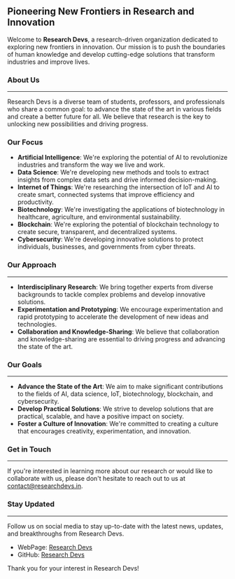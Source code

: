 ## Pioneering New Frontiers in Research and Innovation

Welcome to **Research Devs**, a research-driven organization dedicated to exploring new frontiers in innovation. Our mission is to push the boundaries of human knowledge and develop cutting-edge solutions that transform industries and improve lives.

### About Us
------------

Research Devs is a diverse team of students, professors, and professionals who share a common goal: to advance the state of the art in various fields and create a better future for all. We believe that research is the key to unlocking new possibilities and driving progress.

### Our Focus

* **Artificial Intelligence**: We're exploring the potential of AI to revolutionize industries and transform the way we live and work.
* **Data Science**: We're developing new methods and tools to extract insights from complex data sets and drive informed decision-making.
* **Internet of Things**: We're researching the intersection of IoT and AI to create smart, connected systems that improve efficiency and productivity.
* **Biotechnology**: We're investigating the applications of biotechnology in healthcare, agriculture, and environmental sustainability.
* **Blockchain**: We're exploring the potential of blockchain technology to create secure, transparent, and decentralized systems.
* **Cybersecurity**: We're developing innovative solutions to protect individuals, businesses, and governments from cyber threats.

### Our Approach
--------------

* **Interdisciplinary Research**: We bring together experts from diverse backgrounds to tackle complex problems and develop innovative solutions.
* **Experimentation and Prototyping**: We encourage experimentation and rapid prototyping to accelerate the development of new ideas and technologies.
* **Collaboration and Knowledge-Sharing**: We believe that collaboration and knowledge-sharing are essential to driving progress and advancing the state of the art.

### Our Goals
-------------

* **Advance the State of the Art**: We aim to make significant contributions to the fields of AI, data science, IoT, biotechnology, blockchain, and cybersecurity.
* **Develop Practical Solutions**: We strive to develop solutions that are practical, scalable, and have a positive impact on society.
* **Foster a Culture of Innovation**: We're committed to creating a culture that encourages creativity, experimentation, and innovation.

### Get in Touch
--------------

If you're interested in learning more about our research or would like to collaborate with us, please don't hesitate to reach out to us at [contact@researchdevs.in](mailto:contact@researchdevs.in).

### Stay Updated
--------------

Follow us on social media to stay up-to-date with the latest news, updates, and breakthroughs from Research Devs.

* WebPage: [Research Devs](https://researchdevs.in/)
* GitHub: [Research Devs](https://github.com/researchdevs)

Thank you for your interest in Research Devs!